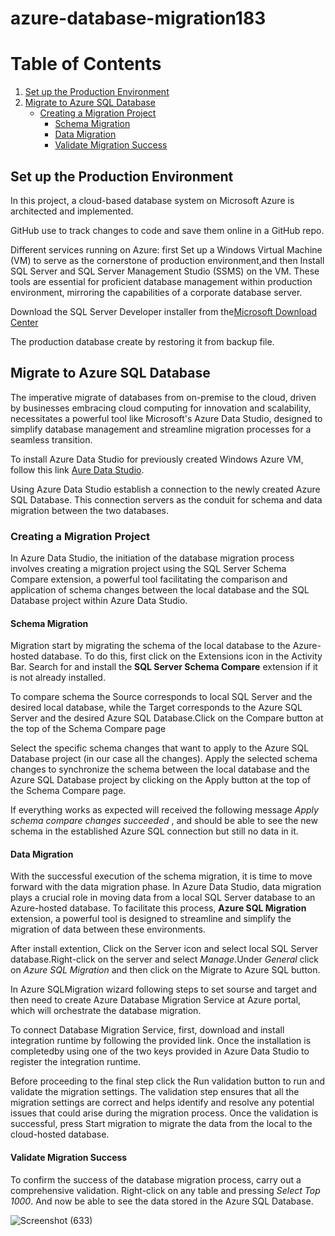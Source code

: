 # azure-database-migration183

# Table of Contents
1. [Set up the Production Environment](#set-up-the-production-environment)
2. [Migrate to Azure SQL Database](#migrate-to-azure-sql-database)
    - [Creating a Migration Project](#creating-a-migration-project)
        - [Schema Migration](#schema-migration)
        - [Data Migration](#data-migration)
        - [Validate Migration Success](#validate-migration-success)




## Set up the Production Environment

In this project, a cloud-based database system on Microsoft Azure is architected and implemented.

GitHub use to track changes to code and save them online in a GitHub repo.

Different services running on Azure: 
first Set up a Windows Virtual Machine (VM) to serve as the cornerstone of production environment,and then Install SQL Server and SQL Server Management Studio (SSMS) on the VM. These tools are essential for proficient database management within production environment, mirroring the capabilities of a corporate database server.

Download the SQL Server Developer installer from the[Microsoft Download Center](https://colab.research.google.com/corgiredirector?site=https%3A%2F%2Fgo.microsoft.com%2Ffwlink%2Fp%2F%3Flinkid%3D2215158%26clcid%3D0x809%26culture%3Den-gb%26country%3Dgb)

The production database create by restoring it from backup file. 


## Migrate to Azure SQL Database


The imperative migrate of databases from on-premise to the cloud, driven by businesses embracing cloud computing for innovation and scalability, necessitates a powerful tool like Microsoft's Azure Data Studio, designed to simplify database management and streamline migration processes for a seamless transition.


To install Azure Data Studio for previously created Windows Azure VM, follow this link [Aure Data Studio](https://colab.research.google.com/corgiredirector?site=https%3A%2F%2Fgo.microsoft.com%2Ffwlink%2F%3Flinkid%3D2242848).


Using Azure Data Studio establish a connection to the newly created Azure SQL Database. This connection servers as the conduit for schema and data migration between the two databases.


### Creating a Migration Project

In Azure Data Studio, the initiation of the database migration process involves creating a migration project using the SQL Server Schema Compare extension, a powerful tool facilitating the comparison and application of schema changes between the local database and the SQL Database project within Azure Data Studio.


#### Schema Migration

Migration start by migrating the schema of the local database to the Azure-hosted database. To do this, first click on the Extensions icon in the Activity Bar. Search for and install the **SQL Server Schema Compare** extension if it is not already installed.

To compare schema the Source corresponds to local SQL Server and the desired local database, while the Target corresponds to the Azure SQL Server and the desired Azure SQL Database.Click on the Compare button at the top of the Schema Compare page

Select the specific schema changes that want to apply to the Azure SQL Database project (in our case all the changes). Apply the selected schema changes to synchronize the schema between the local database and the Azure SQL Database project by clicking on the Apply button at the top of the Schema Compare page. 

If everything works as expected will received the following message *Apply schema compare changes succeeded* , and should be able to see the new schema in the established Azure SQL connection but still no data in it.

#### Data Migration

With the successful execution of the schema migration, it is time to move forward with the data migration phase. In Azure Data Studio, data migration plays a crucial role in moving data from a local SQL Server database to an Azure-hosted database. To facilitate this process, **Azure SQL Migration** extension, a powerful tool is designed to streamline and simplify the migration of data between these environments.

After install extention, Click on the Server icon and select local SQL Server database.Right-click on the server and select *Manage*.Under *General* click on *Azure SQL Migration* and then click on the Migrate to Azure SQL button.

In Azure SQLMigration wizard following steps to set sourse and target and then need to create Azure Database Migration Service at Azure portal, which will orchestrate the database migration. 

To connect Database Migration Service, first, download and install integration runtime by following the provided link. Once the installation is completedby using one of the two keys provided in Azure Data Studio to register the integration runtime.

Before proceeding to the final step click the Run validation button to run and validate the migration settings. The validation step ensures that all the migration settings are correct and helps identify and resolve any potential issues that could arise during the migration process. Once the validation is successful, press Start migration to migrate the data from the local to the cloud-hosted database.

#### Validate Migration Success

To confirm the success of the database migration process, carry out a comprehensive validation. Right-click on any table and pressing *Select Top 1000*. And now be able to see the data stored in the Azure SQL Database.


![Screenshot (633)](https://github.com/Zainab-Gandomi/azure-database-migration183/assets/79536268/d0aeaca1-59c2-4d07-90dc-2670584c9f7e)

